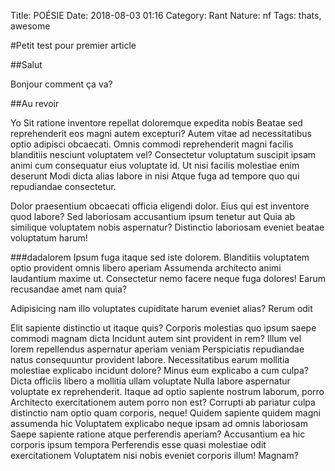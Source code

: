 Title: POÉSIE
Date: 2018-08-03 01:16
Category: Rant
Nature: nf
Tags: thats, awesome

#Petit test pour premier article

##Salut

Bonjour comment ça va?

##Au revoir

Yo
Sit ratione inventore repellat doloremque expedita nobis Beatae sed reprehenderit eos magni autem excepturi? Autem vitae ad necessitatibus optio adipisci obcaecati. Omnis commodi reprehenderit magni facilis blanditiis nesciunt voluptatem vel?
Consectetur voluptatum suscipit ipsam animi cum consequatur eius voluptate id. Ut nisi facilis molestiae enim deserunt Modi dicta alias labore in nisi Atque fuga ad tempore quo qui repudiandae consectetur.


Dolor praesentium obcaecati officia eligendi dolor. Eius qui est inventore quod labore? Sed laboriosam accusantium ipsum tenetur aut Quia ab similique voluptatem nobis aspernatur? Distinctio laboriosam eveniet beatae voluptatum harum!


###dadalorem
Ipsum fuga itaque sed iste dolorem. Blanditiis voluptatem optio provident omnis libero aperiam Assumenda architecto animi laudantium maxime ut. Consectetur nemo facere neque fuga dolores! Earum recusandae amet nam quia?

Adipisicing nam illo voluptates cupiditate harum eveniet alias? Rerum odit


Elit sapiente distinctio ut itaque quis? Corporis molestias quo ipsum saepe commodi magnam dicta Incidunt autem sint provident in rem? Illum vel lorem repellendus aspernatur aperiam veniam Perspiciatis repudiandae natus consequuntur provident labore. Necessitatibus earum mollitia molestiae explicabo incidunt dolore? Minus eum explicabo a cum culpa? Dicta officiis libero a mollitia ullam voluptate Nulla labore aspernatur voluptate ex reprehenderit. Itaque ad optio sapiente nostrum laborum, porro Architecto exercitationem autem porro non est? Corrupti ab pariatur culpa distinctio nam optio quam corporis, neque! Quidem sapiente quidem magni assumenda hic Voluptatem explicabo neque ipsam ad omnis laboriosam Saepe sapiente ratione atque perferendis aperiam? Accusantium ea hic corporis ipsum tempora Perferendis esse quasi molestiae odit exercitationem Voluptatem nisi nobis eveniet corporis illum! Magnam?

